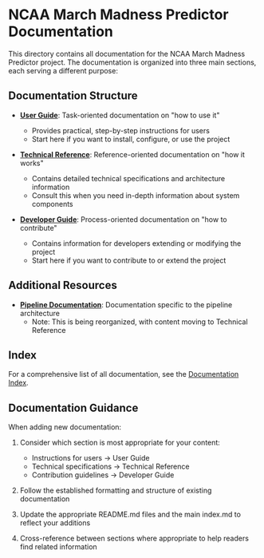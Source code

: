 # NCAA March Madness Predictor Documentation

This directory contains all documentation for the NCAA March Madness Predictor project. The documentation is organized into three main sections, each serving a different purpose:

## Documentation Structure

- **[User Guide](user_guide/)**: Task-oriented documentation on "how to use it"
  - Provides practical, step-by-step instructions for users
  - Start here if you want to install, configure, or use the project

- **[Technical Reference](reference/)**: Reference-oriented documentation on "how it works"
  - Contains detailed technical specifications and architecture information
  - Consult this when you need in-depth information about system components

- **[Developer Guide](developer_guide/)**: Process-oriented documentation on "how to contribute"
  - Contains information for developers extending or modifying the project
  - Start here if you want to contribute to or extend the project

## Additional Resources

- **[Pipeline Documentation](pipeline/)**: Documentation specific to the pipeline architecture
  - Note: This is being reorganized, with content moving to Technical Reference

## Index

For a comprehensive list of all documentation, see the [Documentation Index](index.md).

## Documentation Guidance

When adding new documentation:

1. Consider which section is most appropriate for your content:
   - Instructions for users → User Guide
   - Technical specifications → Technical Reference
   - Contribution guidelines → Developer Guide

2. Follow the established formatting and structure of existing documentation

3. Update the appropriate README.md files and the main index.md to reflect your additions

4. Cross-reference between sections where appropriate to help readers find related information 